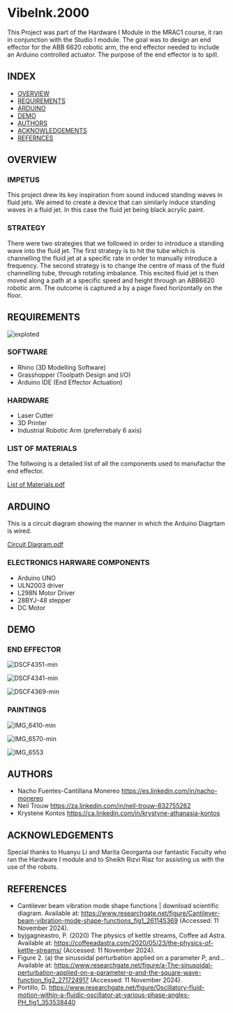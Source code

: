 # VibeInk.2000
This Project was part of the Hardware I Module in the MRAC1 course, it ran in conjunction with the Studio I module. The goal was to design an end effector for the ABB 6620 robotic arm, the end effector needed to include an Arduino controlled actuator. The purpose of the end effector is to spill.

## INDEX 
- [OVERVIEW](#overview)
- [REQUIREMENTS](#requirements)
- [ARDUINO](#arduino)
- [DEMO](#demo)
- [AUTHORS](#authors)
- [ACKNOWLEDGEMENTS](#ACKNOWLEDGEMENTS)
- [REFERNCES](#references)
  
  
## OVERVIEW

### IMPETUS

This project drew its key inspiration from sound induced standing waves in fluid jets. We aimed to create a device that can similarly induce standing waves in a fluid jet. In this case the fluid jet being black acrylic paint. 

### STRATEGY

There were two strategies that we followed in order to introduce a standing wave into the fluid jet. The first strategy is to hit the tube which is channelling the fluid jet at a specific rate in order to manually introduce a frequency. The second strategy is to change the centre of mass of the fluid channelling tube, through rotating imbalance.
This excited fluid jet is then moved along a path at a specific speed and height through an ABB6620 robotic arm. The outcome is captured a by a page fixed horizontally on the floor.

## REQUIREMENTS

![exploted](https://github.com/user-attachments/assets/b8b13584-ed41-4a3a-a26f-5ea651172d89)

### SOFTWARE
- Rhino (3D Modelling Software)
- Grasshopper (Toolpath Design and I/O)
- Arduino IDE (End Effector Actuation)

### HARDWARE
- Laser Cutter
- 3D Printer
- Industrial Robotic Arm (preferrebaly 6 axis)

### LIST OF MATERIALS

The follwoing is a detailed list of all the components used to manufactur the end effector.

[List of Materials.pdf](https://github.com/user-attachments/files/17791006/List.of.Materials.pdf)


## ARDUINO

This is a circuit diagram showing the manner in which the Arduino Diagrtam is wired.

[Circuit Diagram.pdf](https://github.com/user-attachments/files/17791009/Circuit.Diagram.pdf)

### ELECTRONICS HARWARE COMPONENTS

- Arduino UNO
- ULN2003 driver
- L298N Motor Driver
- 28BYJ-48 stepper
- DC Motor

## DEMO

### END EFFECTOR


![DSCF4351-min](https://github.com/user-attachments/assets/dd8fe926-c866-4d6d-8291-be1a1f8a35b0)

![DSCF4341-min](https://github.com/user-attachments/assets/8fa318b5-6347-4047-b84e-59d8d95682fb)

![DSCF4369-min](https://github.com/user-attachments/assets/6d4abbea-2b2d-4caa-a9c8-de7064ca0b5f)


### PAINTINGS


![IMG_6410-min](https://github.com/user-attachments/assets/5a807d86-840e-4c5e-bbc0-316a9f65783a)

![IMG_6570-min](https://github.com/user-attachments/assets/bdc68eb8-fe5c-4d04-978b-eb34f1158df0)

![IMG_6553](https://github.com/user-attachments/assets/853bb007-abc2-4c56-beba-7da433562e86)


## AUTHORS

- Nacho Fuentes-Cantillana Monereo   https://es.linkedin.com/in/nacho-monereo
- Neil Trouw   https://za.linkedin.com/in/neil-trouw-832755262
- Krystene Kontos   https://ca.linkedin.com/in/krystyne-athanasia-kontos

## ACKNOWLEDGEMENTS

Special thanks to Huanyu Li and Marita Georganta our fantastic Faculty who ran the Hardware I module and to Sheikh Rizvi Riaz for assisting us with the use of the robots.

## REFERENCES

- Cantilever beam vibration mode shape functions | download scientific diagram. Available at: https://www.researchgate.net/figure/Cantilever-beam-vibration-mode-shape-functions_fig1_261145369 (Accessed: 11 November 2024).
- byjgagneastro, P. (2020) The physics of kettle streams, Coffee ad Astra. Available at: https://coffeeadastra.com/2020/05/23/the-physics-of-kettle-streams/ (Accessed: 11 November 2024).
- Figure 2. (a) the sinusoidal perturbation applied on a parameter P, and... Available at: https://www.researchgate.net/figure/a-The-sinusoidal-perturbation-applied-on-a-parameter-p-and-the-square-wave-function_fig2_271724917 (Accessed: 11 November 2024).
- Portillo, D. https://www.researchgate.net/figure/Oscillatory-fluid-motion-within-a-fluidic-oscillator-at-various-phase-angles-PH_fig1_353538440

